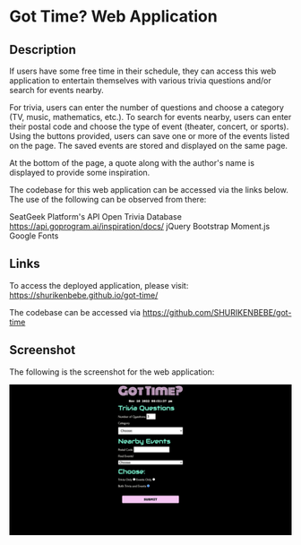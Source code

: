 # Got Time? Web Application

## Description

If users have some free time in their schedule, they can access this web application to entertain themselves with various trivia questions and/or search for events nearby. 

For trivia, users can enter the number of questions and choose a category (TV, music, mathematics, etc.). To search for events nearby, users can enter their postal code and choose the type of event (theater, concert, or sports). Using the buttons provided, users can save one or more of the events listed on the page. The saved events are stored and displayed on the same page.

At the bottom of the page, a quote along with the author's name is displayed to provide some inspiration.

The codebase for this web application can be accessed via the links below. The use of the following can be observed from there:  

SeatGeek Platform's API
Open Trivia Database
https://api.goprogram.ai/inspiration/docs/
jQuery
Bootstrap
Moment.js 
Google Fonts

## Links

To access the deployed application, please visit: https://shurikenbebe.github.io/got-time/

The codebase can be accessed via https://github.com/SHURIKENBEBE/got-time

## Screenshot

The following is the screenshot for the web application:

![screenshot of the web application](assets/images/screenshot-got-time.png)
